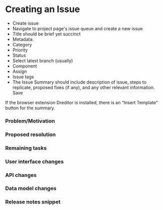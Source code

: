 # Creating an Issue

 * Create issue
 * Navigate to project page's issue queue and create a new issue
 * Title should be brief yet succinct
 * Metadata:
 * Category
 * Priority
 * Status
 * Select latest branch (usually)
 * Component
 * Assign
 * Issue tags
 * The Issue Summary should include description of issue, steps to replicate, proposed fixes (if any), and any other relevant information.
Save

If the browser extension Dreditor is installed, there is an “Insert Template” button for the summary.
<h3 id="summary-problem-motivation">Problem/Motivation</h3>
<h3 id="summary-proposed-resolution">Proposed resolution</h3>
<h3 id="summary-remaining-tasks">Remaining tasks</h3>
<h3 id="summary-ui-changes">User interface changes</h3>
<h3 id="summary-api-changes">API changes</h3>
<h3 id="summary-data-model-changes">Data model changes</h3>
<h3 id="summary-release-notes">Release notes snippet</h3>

